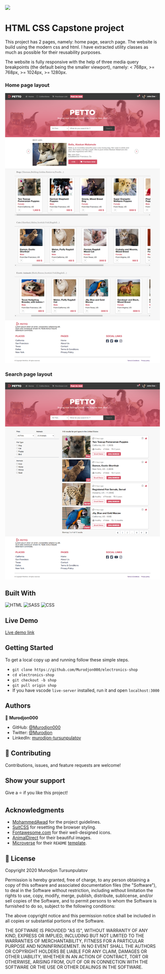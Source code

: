 ![](https://img.shields.io/badge/Microverse-blueviolet)

# HTML CSS Capstone project

This project has 2 pages, namely: home page, search page. The website is build using the modern css and html. I have extracted utility classes as much as possible for their reusability purposes.

The website is fully responsive with the help of three media query breakpoints (the default being the smaller viewport), namely: < 768px, >= 768px, >= 1024px, >= 1280px.

### Home page layout

![home page card](./assets/screen-home.png)

### Search page layout

![search layout](./assets/screen-search.png)

## Built With

![HTML](https://img.shields.io/badge/html5%20-%23E34F26.svg?&style=for-the-badge&logo=html5&logoColor=white)
![SASS](https://img.shields.io/badge/SASS%20-hotpink.svg?&style=for-the-badge&logo=SASS&logoColor=white)
![CSS](https://img.shields.io/badge/css3%20-%231572B6.svg?&style=for-the-badge&logo=css3&logoColor=white)

## Live Demo

[Live demo link](https://murodjon000.github.io/electronics-shop/)

## Getting Started

To get a local copy up and running follow these simple steps.

- `git clone https://github.com/Murodjon000/electronics-shop`
- `cd electronics-shop`
- `git checkout -b shop`
- `git pull origin shop`
- If you have vscode `live-server` installed, run it and open `localhost:3000`

## Authors

👤 **Murodjon000**

- GitHub: [@Murodjon000](https://github.com/Murodjon000)
- Twitter: [@Murodjon](https://twitter.com/Murodjo91836152)
- LinkedIn: [murodjon-tursunpulatov](https://www.linkedin.com/in/murodjon-tursunpulatov-5189481b3/)

## 🤝 Contributing

Contributions, issues, and feature requests are welcome!

## Show your support

Give a ⭐️ if you like this project!

## Acknowledgments

- [MohammedAwad](https://www.behance.net/gallery/24796463/ZATTIX) for the project guidelines.
- [SuitCSS](https://github.com/suitcss/suit/tree/master/packages/base/) for resetting the browser styling.
- [Fontawesome.com](https://fontawesome.com/) for their well-designed icons.
- [AnimalDirect](https://animal.direct/) for their beautiful images.
- [Microverse](https://www.microverse.org/) for their `README` [template](https://github.com/microverseinc/readme-template).

## 📝 License

Copyright 2020 Murodjon Tursunpulatov

Permission is hereby granted, free of charge, to any person obtaining a copy of this software and associated documentation files (the "Software"), to deal in the Software without restriction, including without limitation the rights to use, copy, modify, merge, publish, distribute, sublicense, and/or sell copies of the Software, and to permit persons to whom the Software is furnished to do so, subject to the following conditions:

The above copyright notice and this permission notice shall be included in all copies or substantial portions of the Software.

THE SOFTWARE IS PROVIDED "AS IS", WITHOUT WARRANTY OF ANY KIND, EXPRESS OR IMPLIED, INCLUDING BUT NOT LIMITED TO THE WARRANTIES OF MERCHANTABILITY, FITNESS FOR A PARTICULAR PURPOSE AND NONINFRINGEMENT. IN NO EVENT SHALL THE AUTHORS OR COPYRIGHT HOLDERS BE LIABLE FOR ANY CLAIM, DAMAGES OR OTHER LIABILITY, WHETHER IN AN ACTION OF CONTRACT, TORT OR OTHERWISE, ARISING FROM, OUT OF OR IN CONNECTION WITH THE SOFTWARE OR THE USE OR OTHER DEALINGS IN THE SOFTWARE.
